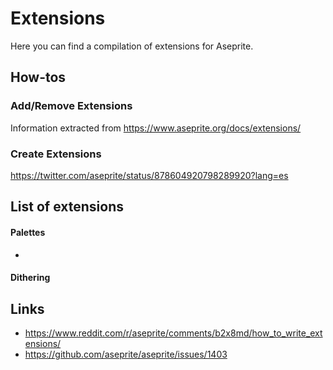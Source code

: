 # Extensions

Here you can find a compilation of extensions for Aseprite.

## How-tos

### Add/Remove Extensions

Information extracted from https://www.aseprite.org/docs/extensions/

### Create Extensions
https://twitter.com/aseprite/status/878604920798289920?lang=es


## List of extensions
#### Palettes
- 
#### Dithering


## Links
- https://www.reddit.com/r/aseprite/comments/b2x8md/how_to_write_extensions/
- https://github.com/aseprite/aseprite/issues/1403